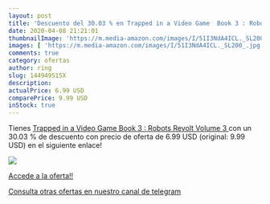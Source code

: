 ```yaml
---
layout: post
title: 'Descuento del 30.03 % en Trapped in a Video Game  Book 3 : Robots'
date: 2020-04-08 21:21:01
thumbnailImage: 'https://m.media-amazon.com/images/I/51I3NdA4ICL._SL200_.jpg'
images: [ 'https://m.media-amazon.com/images/I/51I3NdA4ICL._SL200_.jpg' ]
comments: true
category: ofertas
author: ring
slug: 144949515X
description:
actualPrice: 6.99 USD
comparePrice: 9.99 USD
inStock: true
---
```


Tienes [Trapped in a Video Game  Book 3 : Robots Revolt  Volume 3 ](https://www.amazon.com/dp/144949515X/?tag=redken08-20) con un 30.03 % de descuento con precio de oferta de 6.99 USD (original: 9.99 USD) en el siguiente enlace!

[![](https://m.media-amazon.com/images/I/51I3NdA4ICL._SL200_.jpg)](https://www.amazon.com/dp/144949515X/?tag=redken08-20)

[Accede a la oferta!!](https://www.amazon.com/dp/144949515X/?tag=redken08-20)

[Consulta otras ofertas en nuestro canal de telegram](https://t.me/s/ofertas25)
